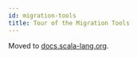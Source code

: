 ```yaml
---
id: migration-tools
title: Tour of the Migration Tools
---
```


Moved to [docs.scala-lang.org](https://docs.scala-lang.org/scala3/guides/migration/tooling-tour.html).
